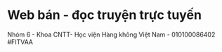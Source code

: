 # Web bán - đọc truyện trực tuyến
Nhóm 6 - Khoa CNTT- Học viện Hàng không Việt Nam - 010100086402 #FITVAA
